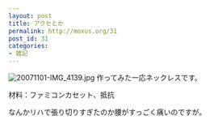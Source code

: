 ```yaml
---
layout: post
title: アクセとか
permalink: http://moxus.org/31
post_id: 31
categories: 
- 雑記
---
```


![20071101-IMG_4139.jpg](/images/20071101-IMG_4139.jpg)
作ってみた一応ネックレスです。

材料：ファミコンカセット、抵抗

なんかリハで張り切りすぎたのか腰がすっごく痛いのですが。